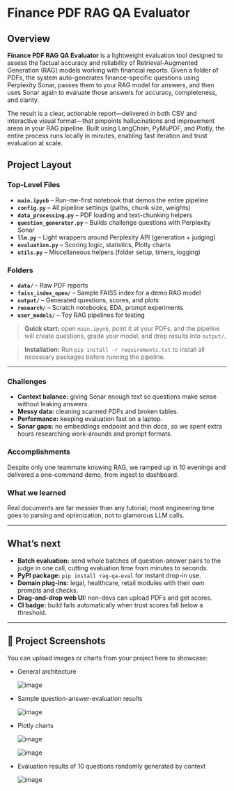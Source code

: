# Finance PDF RAG QA Evaluator

## Overview

**Finance PDF RAG QA Evaluator** is a lightweight evaluation tool designed to assess the factual accuracy and reliability of Retrieval-Augmented Generation (RAG) models working with financial reports. Given a folder of PDFs, the system auto-generates finance-specific questions using Perplexity Sonar, passes them to your RAG model for answers, and then uses Sonar again to evaluate those answers for accuracy, completeness, and clarity.

The result is a clear, actionable report—delivered in both CSV and interactive visual format—that pinpoints hallucinations and improvement areas in your RAG pipeline. Built using LangChain, PyMuPDF, and Plotly, the entire process runs locally in minutes, enabling fast iteration and trust evaluation at scale.

## Project Layout

### Top-Level Files

- **`main.ipynb`** – Run-me-first notebook that demos the entire pipeline  
- **`config.py`** – All pipeline settings (paths, chunk size, weights)  
- **`data_processing.py`** – PDF loading and text-chunking helpers  
- **`question_generator.py`** – Builds challenge questions with Perplexity Sonar  
- **`llm.py`** – Light wrappers around Perplexity API (generation + judging)  
- **`evaluation.py`** – Scoring logic, statistics, Plotly charts  
- **`utils.py`** – Miscellaneous helpers (folder setup, timers, logging)  

### Folders

- **`data/`** – Raw PDF reports  
- **`faiss_index_open/`** – Sample FAISS index for a demo RAG model  
- **`output/`** – Generated questions, scores, and plots  
- **`research/`** – Scratch notebooks, EDA, prompt experiments  
- **`user_models/`** – Toy RAG pipelines for testing  

> **Quick start:** open `main.ipynb`, point it at your PDFs, and the pipeline will create questions, grade your model, and drop results into `output/`.

> **Installation:** Run `pip install -r requirements.txt` to install all necessary packages before running the pipeline.

---

### Challenges
- **Context balance:** giving Sonar enough text so questions make sense without leaking answers.  
- **Messy data:** cleaning scanned PDFs and broken tables.  
- **Performance:** keeping evaluation fast on a laptop.  
- **Sonar gaps:** no embeddings endpoint and thin docs, so we spent extra hours researching work-arounds and prompt formats.

### Accomplishments
Despite only one teammate knowing RAG, we ramped up in 10 evenings and delivered a one-command demo, from ingest to dashboard.

### What we learned
Real documents are far messier than any tutorial; most engineering time goes to parsing and optimization, not to glamorous LLM calls.

---

## What’s next
- **Batch evaluation:** send whole batches of question-answer pairs to the judge in one call, cutting evaluation time from minutes to seconds.  
- **PyPI package:** `pip install rag-qa-eval` for instant drop-in use.  
- **Domain plug-ins:** legal, healthcare, retail modules with their own prompts and checks.  
- **Drag-and-drop web UI:** non-devs can upload PDFs and get scores.  
- **CI badge:** build fails automatically when trust scores fall below a threshold.

---

## 📸 Project Screenshots

You can upload images or charts from your project here to showcase:
- General architecture

  ![image](https://github.com/user-attachments/assets/aca39ae0-f41e-4268-9357-95c6c7658b99)
    
- Sample question-answer-evaluation results

  ![image](https://github.com/user-attachments/assets/948978d4-c51f-4ad6-b89e-9a00a36b3047)

- Plotly charts

  ![image](https://github.com/user-attachments/assets/ece81091-1d43-4ea2-b3f4-13da3a097385)

  ![image](https://github.com/user-attachments/assets/93544117-d413-4e53-b171-0b3300bebe33)

- Evaluation results of 10 questions randomly generated by context

  ![image](https://github.com/user-attachments/assets/e3f86085-d476-4920-8b12-7130428e07f2)

